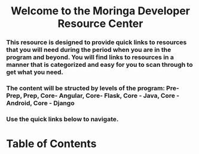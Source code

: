 # <center>Welcome to the Moringa Developer Resource Center</center>

### This resource is designed to provide quick links to resources that you will need during the period when you are in the program and beyond. You will find links to resources in a manner that is categorized and easy for you to scan through to get what you need.

### The content will be structed by levels of the program: Pre-Prep, Prep, Core- Angular, Core- Flask, Core - Java, Core - Android, Core - Django

### Use the quick links below to navigate.

# 
# Table of Contents


